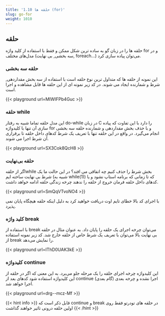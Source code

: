 ```yaml
---
title: '1.10 حلقه ها (for)'
slug: go-for
weight: 1010
---
```


## حلقه
حلقه ها را در زبان گو به ساده ترین شکل ممکن و فقط با استفاده از کلید واژه for و در مدل‌های مختلف (سه بخشی, بی نهایت, foreach...) می‌توان پیاده سازی کرد.

### حلقه سه بخشی
این نمونه از حلقه ها که متداول ترین نوع حلقه است با استفاده از سه بخش مقداردهی, شرط و شمارنده ایجاد می شوند.
در کد زیر نمونه ای از این حلقه ها قابل مشاهده و اجرا است.

{{< playground url=MIWIFPb4Guc >}}

### حلقه while
این مدل حلقه تماما شبیه به رفتار do-while در زبان C را دارد با این تفاوت که پیاده سازی آن تنها با کلیدواژه for و با حذف بخش مقداردهی و شمارنده حلقه سه بخشی انجام می‌گیرد. در واقع در این حلقه تنها با تعریف یک شرط کدهای داخل حلقه تا برقراری آن شرط اجرا می شوند.

{{< playground url=SX3Cok8QcH8 >}}


### حلقه بی‌نهایت
اگر از حلقهwhile بخش شرط را حذف کنیم چه اتفاقی می افتد؟ در این حالت ما یک شرط بی نهایت ساخته ایم (شبیه به while(1)) که تا زمانی‌ که برنامه استاپ نشود و یا کدهای داخل حلقه فرمان خروج از حلقه را ندهند چرخه زندگی حلقه ادامه خواهد داشت.

{{< playground url=SmQqVTvoNO4 >}}

با اجرای کد بالا خطای تایم اوت دریافت خواهید کرد به دلیل اینکه حلقه هیچگاه پایان نمی پذیرد.

### کلید واژه break
با استفاده از break می‌توان چرخه اجرای یک حلقه را پایان داد. به عنوان مثال در حلقه بی نهایت بالا می‌توان با تعریف یک شرط خاص از حلقه خارج شد. کد زیر نمونه استفاده از break را نمایش می‌دهد.

{{< playground url=IThD0UAK3kE >}}


### کلیدواژه continue 
این کلیدواژه چرخه اجرای حلقه را یک مرحله جلو می‌برد. به این معنی که اگر در حلقه از این کلیدواژه استفاده شود کدهای بعد از continue اجرا نشده و چرخه بعدی (گام بعدی) اجرا خواهد شد.

{{< playground url=drg--mcz-Mf >}}


{{< hint info >}}
قابل ذکر است که continue و break در حلقه های تودرتو فقط روی اولین حلقه درونی تاثیر خواهند گذاشت 
{{< /hint >}}

